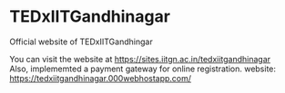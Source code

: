 # TEDxIITGandhinagar
Official website of TEDxIITGandhingar

You can visit the website at https://sites.iitgn.ac.in/tedxiitgandhinagar <br>
Also, implememted a payment gateway for online registration. website: https://tedxiitgandhinagar.000webhostapp.com/

